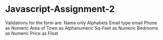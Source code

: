 # Javascript-Assignment-2
Validations for the form are: 
       Name only Alphabets
       Email type email
       Phone as Numeric
       Area of Town as  Alphanumeric
       Sq-Feet as Numeric
       Bedrooms as Numeric
       Price as Float 
